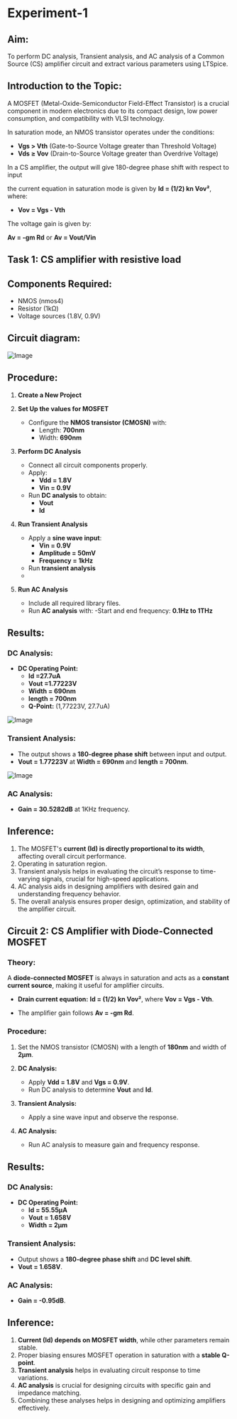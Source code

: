 # Experiment-1

## Aim:
To perform DC analysis, Transient analysis, and AC analysis of a Common Source (CS) amplifier circuit and extract various parameters using LTSpice.


## Introduction to the Topic:
A MOSFET (Metal-Oxide-Semiconductor Field-Effect Transistor) is a crucial component in modern electronics due to its compact design, low power consumption, and compatibility with VLSI technology.


In saturation mode, an NMOS transistor operates under the conditions:
- **Vgs > Vth** (Gate-to-Source Voltage greater than Threshold Voltage)
- **Vds ≥ Vov** (Drain-to-Source Voltage greater than Overdrive Voltage)

In a CS amplifier, the output will give 180-degree phase shift with respect to input 

the current equation in saturation mode is given by
**Id = (1/2) kn Vov²**, where:
- **Vov = Vgs - Vth**


The voltage gain is given by:

**Av = -gm Rd**
or
**Av = Vout/Vin**



## Task 1: CS amplifier with resistive load

## Components Required:
- NMOS (nmos4)
- Resistor (1kΩ)
- Voltage sources (1.8V, 0.9V)


## Circuit diagram:

![Image](https://github.com/user-attachments/assets/1b2c5533-e1e6-4054-8d47-0d09afde970d)

## Procedure:

1. **Create a New Project**

2. **Set Up the values for MOSFET**
   - Configure the **NMOS transistor (CMOSN)** with:
     - Length: **700nm**
     - Width: **690nm**
  
3. **Perform DC Analysis**
   - Connect all circuit components properly.
   - Apply:
     - **Vdd = 1.8V**
     - **Vin = 0.9V**
   - Run **DC analysis** to obtain:
     - **Vout**
     - **Id**

4. **Run Transient Analysis**
   - Apply a **sine wave input**:
     - **Vin = 0.9V**
     - **Amplitude = 50mV**
     - **Frequency = 1kHz**
   - Run **transient analysis**
   - 
5. **Run AC Analysis**
   - Include all required library files.
   - Run **AC analysis** with:
     -Start and end frequency: **0.1Hz to 1THz**



## Results:
### DC Analysis:
- **DC Operating Point:**
  - **Id =27.7uA**
  - **Vout =1.77223V**
  - **Width = 690nm**
  - **length = 700nm**
  - **Q-Point:** (1,77223V, 27.7uA)

![Image](https://github.com/user-attachments/assets/0d6e5187-2a6e-44bc-9947-70d0613b423d)

### Transient Analysis:
- The output shows a **180-degree phase shift** between input and output.
- **Vout = 1.77223V** at **Width = 690nm** and **length = 700nm**.

![Image](https://github.com/user-attachments/assets/fa317551-685a-419a-bc34-0aa4bfb393c3)


### AC Analysis:
- **Gain = 30.5282dB** at 1KHz frequency.

## Inference:
1. The MOSFET's **current (Id) is directly proportional to its width**, affecting overall circuit performance.
2. Operating in saturation region.
3. Transient analysis helps in evaluating the circuit’s response to time-varying signals, crucial for high-speed applications.
4. AC analysis aids in designing amplifiers with desired gain and understanding frequency behavior.
5. The overall analysis ensures proper design, optimization, and stability of the amplifier circuit.

## Circuit 2: CS Amplifier with Diode-Connected MOSFET

### Theory:
A **diode-connected MOSFET** is always in saturation and acts as a **constant current source**, making it useful for amplifier circuits.

- **Drain current equation:**
  **Id = (1/2) kn Vov²**, where **Vov = Vgs - Vth**.

- The amplifier gain follows **Av = -gm Rd**.

### Procedure:
1. Set the NMOS transistor (CMOSN) with a length of **180nm** and width of **2μm**.
2. **DC Analysis:**
   - Apply **Vdd = 1.8V** and **Vgs = 0.9V**.
   - Run DC analysis to determine **Vout** and **Id**.

3. **Transient Analysis:**
   - Apply a sine wave input and observe the response.

4. **AC Analysis:**
   - Run AC analysis to measure gain and frequency response.

## Results:
### DC Analysis:
- **DC Operating Point:**
  - **Id = 55.55μA**
  - **Vout = 1.658V**
  - **Width = 2μm**

### Transient Analysis:
- Output shows a **180-degree phase shift** and **DC level shift**.
- **Vout = 1.658V**.

### AC Analysis:
- **Gain = -0.95dB**.

## Inference:
1. **Current (Id) depends on MOSFET width**, while other parameters remain stable.
2. Proper biasing ensures MOSFET operation in saturation with a **stable Q-point**.
3. **Transient analysis** helps in evaluating circuit response to time variations.
4. **AC analysis** is crucial for designing circuits with specific gain and impedance matching.
5. Combining these analyses helps in designing and optimizing amplifiers effectively.
